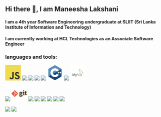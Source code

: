 ## Hi there 👋, I am **Maneesha Lakshani**

#### I am a 4th year Software Engineering undergraduate at SLIIT (Sri Lanka Institute of Information and Technology)
#### I am currently working at HCL Technologies as an Associate Software Engineer
<!-- ![I am a student](https://hotelamstephansplatz.at/wp-content/uploads/2017/10/welcome-e1507551952811.jpg) -->
<!-- ![I am a student](https://i.pinimg.com/originals/de/16/58/de1658b746ed7f0ba04c3208f6fb0361.jpg) -->

### **languages and tools:**  

<code><img height="50" src="https://raw.githubusercontent.com/github/explore/80688e429a7d4ef2fca1e82350fe8e3517d3494d/topics/javascript/javascript.png"></code>
<code><img height="50" src="https://user-images.githubusercontent.com/85009979/163198756-906a8f0f-17d0-44ae-b91b-538fb1506f0f.png"></code>
<code><img height="50" src="https://user-images.githubusercontent.com/85009979/163198780-0a7aa8ed-fa0e-4d8c-aa31-9fe70b7e0398.png"></code>
<code><img height="50" src="https://user-images.githubusercontent.com/85009979/163198801-56f3860c-a53d-4420-a361-4cc3ecc83c52.png"></code>
<code><img height="50" src="https://user-images.githubusercontent.com/85009979/163198826-a54fe4f4-0994-4ba6-a762-2d724ff1a375.png"></code>
<code><img height="50" src="https://raw.githubusercontent.com/github/explore/80688e429a7d4ef2fca1e82350fe8e3517d3494d/topics/cpp/cpp.png"></code>
<code><img height="50" src="https://user-images.githubusercontent.com/85009979/163198842-d4d9017c-e7ad-4db0-8b23-447a7b72748b.png"></code>
<code><img height="50" src="https://raw.githubusercontent.com/github/explore/80688e429a7d4ef2fca1e82350fe8e3517d3494d/topics/mysql/mysql.png"></code>

<code><img height="50" src="https://user-images.githubusercontent.com/85009979/163198862-8f6315c4-2474-4917-9587-afaaf8db45ad.png"></code>
<code><img height="50" src="https://raw.githubusercontent.com/github/explore/80688e429a7d4ef2fca1e82350fe8e3517d3494d/topics/git/git.png"></code>
<code><img height="50" src="https://user-images.githubusercontent.com/85009979/163201226-2144597b-6e8a-49e2-822c-0ab63c935a39.png"></code>
<code><img height="50" src="https://user-images.githubusercontent.com/85009979/163201242-6b591e06-d77e-46b5-86b9-ea5881b37875.png"></code>
<code><img height="50" src="https://user-images.githubusercontent.com/85009979/163201257-aaf78f6a-217e-409d-834c-adb17c73d779.png"></code>
<code><img height="50" src="https://user-images.githubusercontent.com/85009979/163201285-2d828a77-0c0f-494f-9645-f8f98c9bef15.png"></code>
<code><img height="50" src="https://user-images.githubusercontent.com/85009979/163201310-09f35027-9d92-4f9c-a162-1eea336d08d1.png"></code>
<code><img height="50" src="https://user-images.githubusercontent.com/85009979/163201323-f13b5f2f-c8fa-4e17-bd0a-04999a75d9a0.png"></code>

<code><img height="50" src="https://user-images.githubusercontent.com/85009979/180658780-d2495946-e405-4fc9-aa45-04c1c6d5b6d6.png"></code>
<code><img height="50" src="https://user-images.githubusercontent.com/85009979/190880442-149be11c-7191-4403-a561-ad04e2b3934b.png"></code>


<!-- ![Maneesha's Github Status](https://github-readme-stats.vercel.app/api?username=maneeshalakshani&show_icons=true&theme=radical&card_width=100) [![Maneesha's Top Langs](https://github-readme-stats.vercel.app/api/top-langs/?username=maneeshalakshani&layout=compact&theme=radical&card_width=250)](https://github.com/maneeshalakshani/github-readme-stats) -->

<!-- <[![Maneesha's Top Langs](https://github-readme-stats.vercel.app/api/top-langs/?username=maneeshalakshani&layout=compact&theme=radical)](https://github.com/maneeshalakshani/github-readme-stats) -->

<!-- [![Maneesha's wakatime stats](https://github-readme-stats.vercel.app/api/wakatime?username=willianrod)](https://github.com/maneeshalakshani/github-readme-stats) -->
